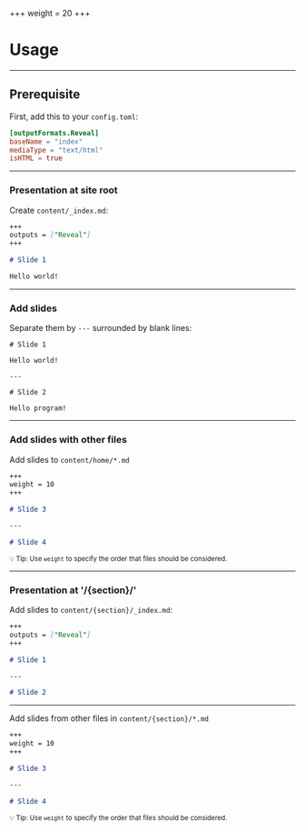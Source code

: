 +++
weight = 20
+++

# Usage

---

## Prerequisite

First, add this to your `config.toml`:

```toml
[outputFormats.Reveal]
baseName = "index"
mediaType = "text/html"
isHTML = true
```

---

### Presentation at site root

Create `content/_index.md`:

```markdown
+++
outputs = ["Reveal"]
+++

# Slide 1

Hello world!
```

---

### Add slides

Separate them by `---` surrounded by blank lines:

```
# Slide 1

Hello world!

---

# Slide 2

Hello program!
```

---

### Add slides with other files

Add slides to `content/home/*.md`

```markdown
+++
weight = 10
+++

# Slide 3

---

# Slide 4
```

<small>💡 Tip: Use `weight` to specify the order that files should be considered.</small>

---

### Presentation at '/{section}/'

Add slides to `content/{section}/_index.md`:

```markdown
+++
outputs = ["Reveal"]
+++

# Slide 1

---

# Slide 2
```

---

Add slides from other files in `content/{section}/*.md`

```markdown
+++
weight = 10
+++

# Slide 3

---

# Slide 4
```

<small>💡 Tip: Use `weight` to specify the order that files should be considered.</small>

